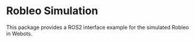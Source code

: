 # Robleo Simulation

This package provides a ROS2 interface example for the simulated Robleo in Webots.